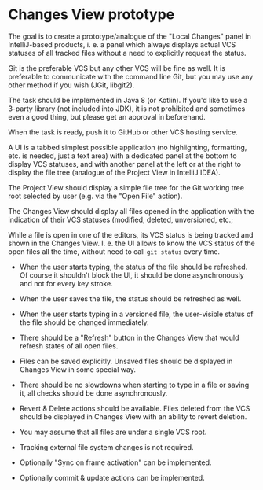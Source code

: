 Changes View prototype
=

The goal is to create a prototype/analogue of the "Local Changes" panel in IntelliJ-based products, i. e. a panel which always displays actual VCS statuses of all tracked files without a need to explicitly request the status.

Git is the preferable VCS but any other VCS will be fine as well.
It is preferable to communicate with the command line Git, but you may use any other method if you wish (JGit, libgit2).

The task should be implemented in Java 8 (or Kotlin). If you'd like to use a 3-party library (not included into JDK), it is not prohibited and sometimes even a good thing, but please get an approval in beforehand.

When the task is ready, push it to GitHub or other VCS hosting service.

A UI is a tabbed simplest possible application (no highlighting, formatting, etc. is needed, just a text area) with a dedicated panel at the bottom to display VCS statuses, and with another panel at the left or at the right to display the file tree (analogue of the Project View in IntelliJ IDEA).

The Project View should display a simple file tree for the Git working tree root selected by user (e.g. via the "Open File" action).

The Changes View should display all files opened in the application with the indication of their VCS statuses (modified, deleted, unversioned, etc.;

While a file is open in one of the editors, its VCS status is being tracked and shown in the Changes View. I. e. the UI allows to know the VCS status of the open files all the time, without need to call `git status` every time.

* When the user starts typing, the status of the file should be refreshed. Of course it shouldn't block the UI, it should be done asynchronously and not for every key stroke.

* When the user saves the file, the status should be refreshed as well.

* When the user starts typing in a versioned file, the user-visible status of the file should be changed immediately.

* There should be a "Refresh" button in the Changes View that would refresh states of all open files.

* Files can be saved explicitly. Unsaved files should be displayed in Changes View in some special way.

* There should be no slowdowns when starting to type in a file or saving it, all checks should be done asynchronously.

* Revert & Delete actions should be available. Files deleted from the VCS should be displayed in Changes View with an ability to revert deletion.

* You may assume that all files are under a single VCS root.

* Tracking external file system changes is not required.

* Optionally "Sync on frame activation" can be implemented.

* Optionally commit & update actions can be implemented.